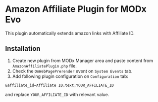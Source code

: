 Amazon Affiliate Plugin for MODx Evo
=====

This plugin automatically extends amazon links with Affiliate ID.

Installation
-----

1. Create new plugin from MODx Manager area and paste content from `AmazonAffiliatePlugin.php` file.
2. Check the `OnWebPagePrerender` event on `System Events` tab.
3. Add following plugin configuration on `Configuration` tab:

~~~
&affiliate_id=Affiliate ID;text;YOUR_AFFILIATE_ID
~~~

and replace `YOUR_AFFILIATE_ID` with relevant value.
